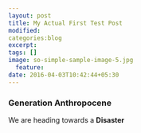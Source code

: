 ```yaml
---
layout: post
title: My Actual First Test Post
modified:
categories:blog
excerpt:
tags: []
image: so-simple-sample-image-5.jpg
  feature:
date: 2016-04-03T10:42:44+05:30
---
```


### Generation Anthropocene

We are heading towards a ****Disaster****
